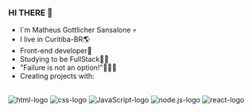 ### HI THERE 👻
- I`m Matheus Gottlicher Sansalone 💀
- I live in Curitiba-BR🌎
- Front-end developer🚀
- Studying to be FullStack🤯🥵
- "Failure is not an option!"💸💸💸
- Creating projects with:
 <br>
      <img src="https://img.shields.io/badge/HTML5-E34F26?style=for-the-badge&logo=html5&logoColor=white" alt="html-logo"/>
      <img src="https://img.shields.io/badge/CSS3-1572B6?style=for-the-badge&logo=css3&logoColor=white" alt="css-logo"/>
      <img src="https://img.shields.io/badge/JavaScript-F7DF1E?style=for-the-badge&logo=javascript&logoColor=black" alt="JavaScript-logo"/>
      <img src="https://img.shields.io/badge/Node.js-43853D?style=for-the-badge&logo=node.js&logoColor=white" alt="node.js-logo"/>
      <img src="https://img.shields.io/badge/React-20232A?style=for-the-badge&logo=react&logoColor=61DAFB" alt="react-logo"/>
     
   

<!---
Matheussansalone/Matheussansalone is a ✨ special ✨ repository because its `README.md` (this file) appears on your GitHub profile.
You can click the Preview link to take a look at your changes.
--->
